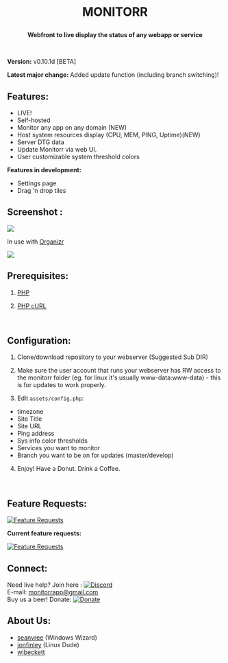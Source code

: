 # <p align="center"><b> MONITORR </b></p>

<p align="center"><b>Webfront to live display the status of any webapp or service  </b></p>
<br>

<b> Version:</b> v0.10.1d [BETA]

<b> Latest major change: </b>  Added update function (including branch switching)!

## Features:

- LIVE!
- Self-hosted
- Monitor any app on any domain (NEW)
- Host system resources display (CPU, MEM, PING, Uptime)(NEW)
- Server DTG data
- Update Monitorr via web UI.
- User customizable system threshold colors

<b> Features in development: </b>
- Settings page
- Drag 'n drop tiles


## Screenshot :

<img src="https://i.imgur.com/6fn9mMc.png[/img]">

<br>

In use with [Organizr](https://github.com/causefx/Organizr)

<img src="https://i.imgur.com/VdcgPHs.png[/img]">


## Prerequisites:
1) [PHP](https://secure.php.net/downloads.php)

2) [PHP cURL](https://secure.php.net/manual/en/book.curl.php)

<br>

## Configuration:
1) Clone/download repository to your webserver (Suggested Sub DIR)

2) Make sure the user account that runs your webserver has RW access to the monitorr folder (eg. for linux it's usually www-data:www-data) - this is for updates to work properly.

3) Edit `assets/config.php`:
 - timezone
 - Site Title
 - Site URL
 - Ping address
 - Sys info color thresholds
 - Services you want to monitor
 - Branch you want to be on for updates (master/develop)

4) Enjoy! Have a Donut. Drink a Coffee.
<br>

## Feature Requests:
 [![Feature Requests](https://cloud.githubusercontent.com/assets/390379/10127973/045b3a96-6560-11e5-9b20-31a2032956b2.png)](https://feathub.com/Monitorr/Monitorr)

<b> Current feature requests: </b>

[![Feature Requests](https://feathub.com/Monitorr/Monitorr?format=svg)](https://feathub.com/Monitorr/Monitorr)
<br>

## Connect:
Need live help?  Join here :   [![Discord](https://img.shields.io/discord/102860784329052160.svg)](https://discord.gg/YKbRXtt)
<br>
E-mail: monitorrapp@gmail.com
<br>
Buy us a beer! Donate:        [![Donate](https://img.shields.io/badge/Donate-PayPal-green.svg)](https://paypal.me/monitorrapp)

## About Us:
- [seanvree](https://github.com/seanvree) (Windows Wizard)
- [jonfinley](https://github.com/jonfinley) (Linux Dude)
- [wjbeckett](https://github.com/wjbeckett)
